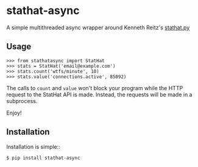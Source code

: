 # stathat-async

A simple multithreaded async wrapper around Kenneth Reitz's
[stathat.py](https://github.com/kennethreitz/stathat.py)

## Usage

    >>> from stathatasync import StatHat
    >>> stats = StatHat('email@example.com')
    >>> stats.count('wtfs/minute', 10)
    >>> stats.value('connections.active', 85092)

The calls to `count` and `value` won't block your program while the HTTP
request to the StatHat API is made. Instead, the requests will be made in a
subprocess.

Enjoy!

## Installation

Installation is simple::

    $ pip install stathat-async
